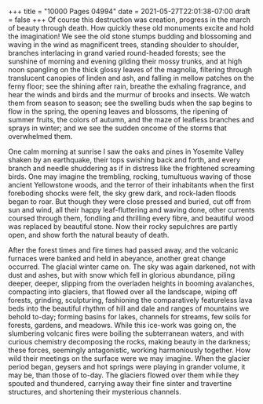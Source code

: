 +++
title = "10000 Pages 04994"
date = 2021-05-27T22:01:38-07:00
draft = false
+++
Of course this destruction was creation, progress in the march of beauty through death. How quickly these old monuments excite and hold the imagination! We see the old stone stumps budding and blossoming and waving in the wind as magnificent trees, standing shoulder to shoulder, branches interlacing in grand varied round-headed forests; see the sunshine of morning and evening gilding their mossy trunks, and at high noon spangling on the thick glossy leaves of the magnolia, filtering through translucent canopies of linden and ash, and falling in mellow patches on the ferny floor; see the shining after rain, breathe the exhaling fragrance, and hear the winds and birds and the murmur of brooks and insects. We watch them from season to season; see the swelling buds when the sap begins to flow in the spring, the opening leaves and blossoms, the ripening of summer fruits, the colors of autumn, and the maze of leafless branches and sprays in winter; and we see the sudden oncome of the storms that overwhelmed them.

One calm morning at sunrise I saw the oaks and pines in Yosemite Valley shaken by an earthquake, their tops swishing back and forth, and every branch and needle shuddering as if in distress like the frightened screaming birds. One may imagine the trembling, rocking, tumultuous waving of those ancient Yellowstone woods, and the terror of their inhabitants when the first foreboding shocks were felt, the sky grew dark, and rock-laden floods began to roar. But though they were close pressed and buried, cut off from sun and wind, all their happy leaf-fluttering and waving done, other currents coursed through them, fondling and thrilling every fibre, and beautiful wood was replaced by beautiful stone. Now their rocky sepulchres are partly open, and show forth the natural beauty of death.

After the forest times and fire times had passed away, and the volcanic furnaces were banked and held in abeyance, another great change occurred. The glacial winter came on. The sky was again darkened, not with dust and ashes, but with snow which fell in glorious abundance, piling deeper, deeper, slipping from the overladen heights in booming avalanches, compacting into glaciers, that flowed over all the landscape, wiping off forests, grinding, sculpturing, fashioning the comparatively featureless lava beds into the beautiful rhythm of hill and dale and ranges of mountains we behold to-day; forming basins for lakes, channels for streams, few soils for forests, gardens, and meadows. While this ice-work was going on, the slumbering volcanic fires were boiling the subterranean waters, and with curious chemistry decomposing the rocks, making beauty in the darkness; these forces, seemingly antagonistic, working harmoniously together. How wild their meetings on the surface were we may imagine. When the glacier period began, geysers and hot springs were playing in grander volume, it may be, than those of to-day. The glaciers flowed over them while they spouted and thundered, carrying away their fine sinter and travertine structures, and shortening their mysterious channels.
